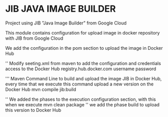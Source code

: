 # JIB JAVA IMAGE BUILDER
Project using JIB "Java Image Builder" from Google Cloud

This module contains configuration for upload image in docker repository with JIB from Google Cloud

We add the configuration in the pom section to upload the image in Docker Hub

'' Modify seeting.xml from maven to add the configuration and credentials access to the Docker Hub
<servers>
    <server>
    <id>registry.hub.docker.com</id>
        <username>username</username>
        <password>password</password>   
    </server>
</servers>

''' Maven Command Line to build and upload the image JIB in Docker Hub, 
    every time that we execute this command upload a new version on the Docker Hub
mvn compile jib:build

'' We added the phases to the execution configuration section, with this when we execute 
mvn clean package
'' we add the phase build to upload this version to Docker Hub
